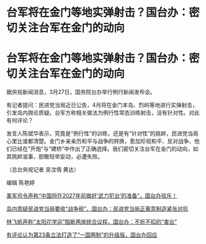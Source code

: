 # 台军将在金门等地实弹射击？国台办：密切关注台军在金门的动向

# 台军将在金门等地实弹射击？国台办：密切关注台军在金门的动向

据央视新闻消息，3月27日，国务院台办举行例行新闻发布会。

有记者提问：民进党当局近日公告，4月将在金门本岛、烈屿等地进行实弹射击，引发岛内舆论质疑。台军方称相关做法为例行性常态训练射击，没有针对性。对此有何评论？

发言人陈斌华表示，究竟是“例行性”的训练，还是有“针对性”的挑衅，民进党当局心里比谁都清楚。金门乡亲亲历和平与战争的转换，愈加珍视和平、反对战争，他们已经在“开炮”与“建桥”中作出了正确选择。我们密切关注台军在金门的动向，如其挑衅滋事，胆敢轻举妄动，必遭失败。

（总台央视记者 吴汶倩 黄达）

编辑 陈艳婷

[美军司令声称“中国将在2027年前做好‘武力犯台’的准备”，国台办驳斥！](https://news.qq.com/rain/a/20240327A02M2400)

[岛内质疑民进党当局要收“战争税”，国台办：民进党当局正蓄意制造紧张对抗](https://news.qq.com/rain/a/20240327A02NPA00)

[林飞帆声称“太阳花学运”阻断两岸统合议程，国台办：不折不扣的“害台”](https://news.qq.com/rain/a/20240327A02P2D00)

[有评论认为第23条立法打造了“一国两制”的升级版，国台办回应](https://news.qq.com/rain/a/20240327A02QBJ00)

